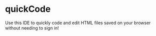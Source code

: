 # quickCode
Use this IDE to quickly code and edit HTML files saved on your browser without needing to sign in!
